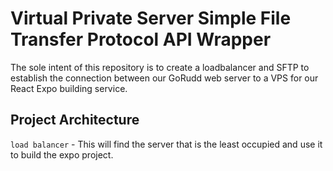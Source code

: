 # Virtual Private Server Simple File Transfer Protocol API Wrapper

The sole intent of this repository is to create a loadbalancer and SFTP to establish the connection between our GoRudd web server to a VPS for our React Expo building service. 

## Project Architecture 
`load balancer` - This will find the server that is the least occupied and use it to build the expo project. 